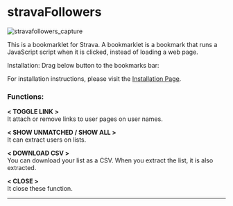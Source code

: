 # stravaFollowers
![stravafollowers_capture](https://user-images.githubusercontent.com/4317778/41466673-396c72a4-70de-11e8-9432-b61cf0a4e5eb.gif)  

This is a bookmarklet for Strava. A bookmarklet is a bookmark that runs a JavaScript script when it is clicked, instead of loading a web page.

Installation:
Drag below button to the bookmarks bar:

For installation instructions, please visit the [Installation Page](https://tvard.github.io/stravaFollowers/).

### Functions:

**< TOGGLE LINK >**  
It attach or remove links to user pages on user names.  
  
**< SHOW UNMATCHED / SHOW ALL >**  
It can extract users on lists.  
  
**< DOWNLOAD CSV >**  
You can download your list as a CSV. When you extract the list, it is also extracted.  
  
**< CLOSE >**  
It close these function.
***